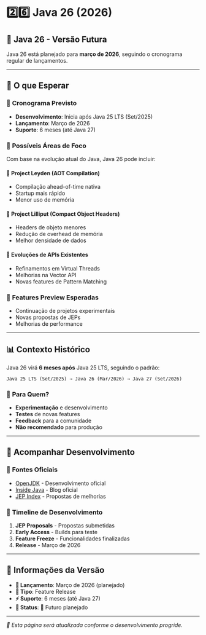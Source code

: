 # 2️⃣6️⃣ Java 26 (2026)

## 🚀 Java 26 - Versão Futura

Java 26 está planejado para **março de 2026**, seguindo o cronograma regular de lançamentos.

---

## 🔮 O que Esperar

### 📅 **Cronograma Previsto**
- **Desenvolvimento**: Inicia após Java 25 LTS (Set/2025)
- **Lançamento**: Março de 2026
- **Suporte**: 6 meses (até Java 27)

### 🎯 **Possíveis Áreas de Foco**
Com base na evolução atual do Java, Java 26 pode incluir:

#### 🔹 **Project Leyden (AOT Compilation)**
- Compilação ahead-of-time nativa
- Startup mais rápido
- Menor uso de memória

#### 🔹 **Project Lilliput (Compact Object Headers)**
- Headers de objeto menores
- Redução de overhead de memória
- Melhor densidade de dados

#### 🔹 **Evoluções de APIs Existentes**
- Refinamentos em Virtual Threads
- Melhorias na Vector API
- Novas features de Pattern Matching

### 🧪 **Features Preview Esperadas**
- Continuação de projetos experimentais
- Novas propostas de JEPs
- Melhorias de performance

---

## 📊 **Contexto Histórico**

Java 26 virá **6 meses após** Java 25 LTS, seguindo o padrão:
```
Java 25 LTS (Set/2025) → Java 26 (Mar/2026) → Java 27 (Set/2026)
```

### 🎯 **Para Quem?**
- **Experimentação** e desenvolvimento
- **Testes** de novas features
- **Feedback** para a comunidade
- **Não recomendado** para produção

---

## 🔗 Acompanhar Desenvolvimento

### 📰 **Fontes Oficiais**
- [OpenJDK](https://openjdk.org) - Desenvolvimento oficial
- [Inside Java](https://inside.java) - Blog oficial
- [JEP Index](https://openjdk.org/jeps/) - Propostas de melhorias

### 📅 **Timeline de Desenvolvimento**
1. **JEP Proposals** - Propostas submetidas
2. **Early Access** - Builds para teste
3. **Feature Freeze** - Funcionalidades finalizadas
4. **Release** - Março de 2026

---

## 📅 Informações da Versão

- **📅 Lançamento**: Março de 2026 (planejado)
- **🔧 Tipo**: Feature Release
- **⚡ Suporte**: 6 meses (até Java 27)
- **🎯 Status**: 🔮 Futuro planejado

---

*🔮 Esta página será atualizada conforme o desenvolvimento progride.* 